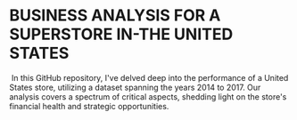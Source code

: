 # BUSINESS ANALYSIS FOR A SUPERSTORE IN-THE UNITED STATES
![]()
In this GitHub repository, I've delved deep into the performance of a United States store, utilizing a dataset spanning the years 2014 to 2017. Our analysis covers a spectrum of critical aspects, shedding light on the store's financial health and strategic opportunities.
